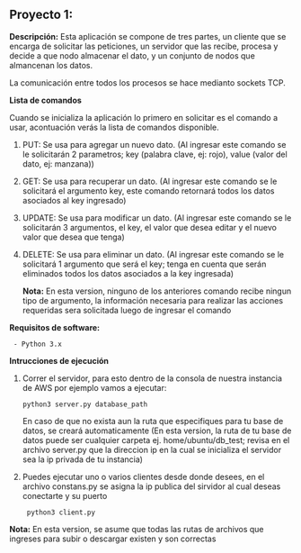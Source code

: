 ## **Proyecto 1:** 

**Descripción:**
Esta aplicación se compone de tres partes, un cliente que se encarga de solicitar las peticiones, un servidor que las recibe, procesa y decide a que nodo almacenar el dato, y un conjunto de nodos que almancenan los datos.

La comunicación entre todos los procesos se hace medianto sockets TCP.

**Lista de comandos**

 Cuando se inicializa la aplicación lo primero en solicitar es el comando a usar, acontuación verás la lista de comandos disponible.

 1. PUT: Se usa para agregar un nuevo dato. (Al ingresar este comando se le solicitarán 2 parametros; key (palabra clave, ej: rojo), value (valor del dato, ej: manzana))
 2. GET: Se usa para recuperar un dato. (Al ingresar este comando se le solicitará el argumento key, este comando retornará todos los datos asociados al key ingresado)
 3. UPDATE: Se usa para modificar un dato. (Al ingresar este comando se le solicitarán 3 argumentos, el key, el valor que desea editar y el nuevo valor que desea que tenga)
 4. DELETE: Se usa para eliminar un dato. (Al ingresar este comando se le solicitará 1 argumento que será el key; tenga en cuenta que serán eliminados todos los datos asociados a la key ingresada)

	**Nota:** En esta version, ninguno de los anteriores comando recibe ningun tipo de argumento, la información necesaria para realizar las acciones requeridas sera solicitada luego de ingresar el comando

**Requisitos de software:**

	 - Python 3.x


**Intrucciones de ejecución**

 1. Correr el servidor, para esto dentro de la consola de nuestra instancia de AWS por ejemplo vamos a ejecutar:

	    python3 server.py database_path
     
	En caso de que no exista aun la ruta que especifiques para tu base de datos, se creará automaticamente (En esta version, la ruta de tu base de datos puede ser cualquier carpeta ej. home/ubuntu/db_test; revisa en el archivo server.py que la direccion ip en la cual se inicializa el servidor sea la ip privada de tu instancia)


2. Puedes ejecutar uno o varios clientes desde donde desees, en el archivo constans.py se asigna la ip publica del sirvidor al cual deseas conectarte y su puerto

	    python3 client.py


**Nota:** En esta version, se asume que todas las rutas de archivos que ingreses para subir o descargar existen y son correctas
